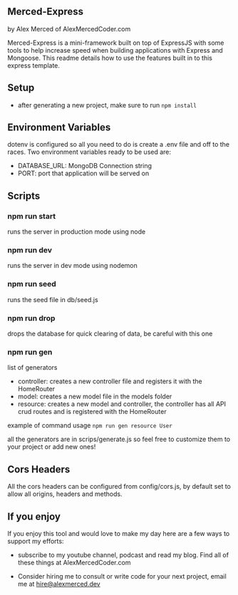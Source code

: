 ## Merced-Express

by Alex Merced of AlexMercedCoder.com

Merced-Express is a mini-framework built on top of ExpressJS with some tools to help increase speed when building applications with Express and Mongoose. This readme details how to use the features built in to this express template.

## Setup

- after generating a new project, make sure to run `npm install`

## Environment Variables

dotenv is configured so all you need to do is create a .env file and off to the races. Two environment variables ready to be used are:

- DATABASE_URL: MongoDB Connection string
- PORT: port that application will be served on

## Scripts

### npm run start

runs the server in production mode using node

### npm run dev

runs the server in dev mode using nodemon

### npm run seed

runs the seed file in db/seed.js

### npm run drop

drops the database for quick clearing of data, be careful with this one

### npm run gen <generator> <name>

list of generators

- controller: creates a new controller file and registers it with the HomeRouter
- model: creates a new model file in the models folder
- resource: creates a new model and controller, the controller has all API crud routes and is registered with the HomeRouter

example of command usage
`npm run gen resource User`

all the generators are in scrips/generate.js so feel free to customize them to your project or add new ones!

## Cors Headers

All the cors headers can be configured from config/cors.js, by default set to allow all origins, headers and methods.

## If you enjoy

If you enjoy this tool and would love to make my day here are a few ways to support my efforts:

- subscribe to my youtube channel, podcast and read my blog. Find all of these things at AlexMercedCoder.com

- Consider hiring me to consult or write code for your next project, email me at hire@alexmerced.dev
